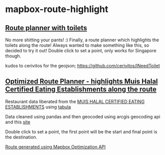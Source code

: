 # mapbox-route-highlight

## [Route planner with toilets](https://captmomo.github.io/mapbox-route-highlight/toilet/index.html)  

No more shitting your pants! :) Finally, a route planner which highlights the toilets along the route!
Always wanted to make something like this, so decided to try it out! Double click to set a point, only works for Singapore though.

kudos to cerivitos for the geojson; https://github.com/cerivitos/INeedToilet

## [Optimized Route Planner - highlights Muis Halal Certified Eating Establishments along the route](https://captmomo.github.io/mapbox-route-highlight/muis-halal/index.html)  
  
Restaurant data liberated from the [MUIS HALAL CERTIFIED EATING ESTABLISHMENTS](https://www.muis.gov.sg/-/media/Files/Halal/Documents/EE-List-5-Dec-18-v2.pdf) using [tabula](https://github.com/tabulapdf/tabula)  
  
Data cleaned using pandas and then geocoded using arcgis geocoding api and this [site](https://geocode.localfocus.nl/)  
  
Double click to set a point, the first point will be the start and final point is the destination.
  
[Route generated using Mapbox Optimization API](https://docs.mapbox.com/help/tutorials/optimization-api/)
 
